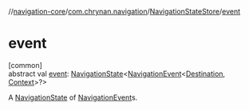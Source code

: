 //[navigation-core](../../../index.md)/[com.chrynan.navigation](../index.md)/[NavigationStateStore](index.md)/[event](event.md)

# event

[common]\
abstract val [event](event.md): [NavigationState](../-navigation-state/index.md)&lt;[NavigationEvent](../-navigation-event/index.md)&lt;[Destination](index.md), [Context](index.md)&gt;?&gt;

A [NavigationState](../-navigation-state/index.md) of [NavigationEvent](../-navigation-event/index.md)s.

